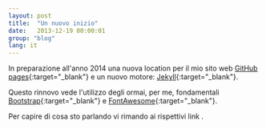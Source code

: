 ```yaml
---
layout: post
title:  "Un nuovo inizio"
date:   2013-12-19 00:00:01
group: "blog"
lang: it
---
```


In preparazione all'anno 2014 una nuova location per il mio sito web [GitHub pages][github-pages]{:target="_blank"} e un nuovo motore: [Jekyll][jekyll]{:target="_blank"}.

Questo rinnovo vede l'utilizzo degli ormai, per me, fondamentali [Bootstrap][bootstrap]{:target="_blank"} e [FontAwesome][fontawesome]{:target="_blank"}.

Per capire di cosa sto parlando vi rimando ai rispettivi link <i class="fa fa-smile-o"></i>.

[github-pages]:	http://pages.github.com
[jekyll]:    http://jekyllrb.com
[fontawesome]:	http://fontawesome.io
[bootstrap]:	http://getbootstrap.com